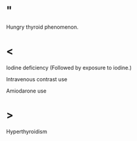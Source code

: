# "

Hungry thyroid phenomenon.

# <

Iodine deficiency
(Followed by exposure to iodine.)

Intravenous contrast use

Amiodarone use

# >

Hyperthyroidism
